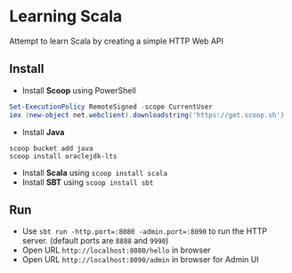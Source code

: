 # Learning Scala

Attempt to learn Scala by creating a simple HTTP Web API

## Install

- Install **Scoop** using PowerShell

```powershell
Set-ExecutionPolicy RemoteSigned -scope CurrentUser
iex (new-object net.webclient).downloadstring('https://get.scoop.sh')
```

- Install **Java**

```shell
scoop bucket add java
scoop install oraclejdk-lts
```

- Install **Scala** using `scoop install scala`
- Install **SBT** using `scoop install sbt`

## Run

- Use `sbt run -http.port=:8080 -admin.port=:8090` to run the HTTP server. (default ports are `8888` and `9990`)
- Open URL `http://localhost:8080/hello` in browser
- Open URL `http://localhost:8090/admin` in browser for Admin UI
